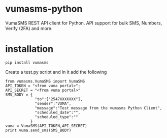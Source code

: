 # vumasms-python
VumaSMS REST API client for Python. API support for bulk SMS, Numbers, Verify (2FA) and more.

# installation
```
pip install vumasms
```

Create a test.py script and in it add the following
```
from vumasms.VumaSMS import VumaSMS
API_TOKEN = "<from vuma portal>";
API_SECRET = "<from vuma portal>"
SMS_BODY = { 
             "to":["2547XXXXXXX"],
             "sender":"VUMA",
             "message":"Test message from the vumasms Python Client",
             "scheduled_date":"",
             "scheduled_type":""
           }
vuma = VumaSMS(API_TOKEN,API_SECRET)
print vuma.send_sms(SMS_BODY)
```

